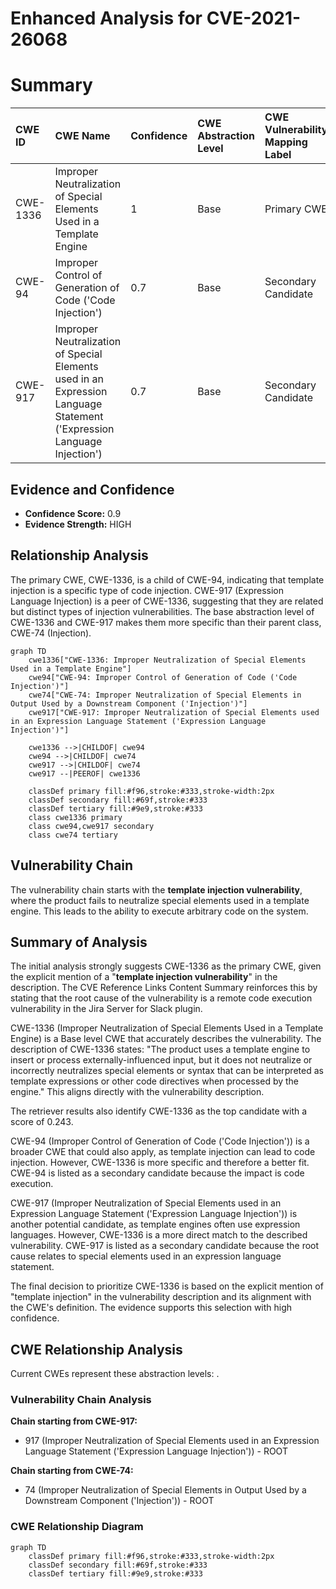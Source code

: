 # Enhanced Analysis for CVE-2021-26068

# Summary
| CWE ID    | CWE Name                                                                                                | Confidence | CWE Abstraction Level | CWE Vulnerability Mapping Label | CWE-Vulnerability Mapping Notes |
| :-------- | :------------------------------------------------------------------------------------------------------ | :--------- | :---------------------- | :------------------------------ | :------------------------------ |
| CWE-1336  | Improper Neutralization of Special Elements Used in a Template Engine                                     | 1          | Base                    | Primary CWE                     | Allowed                       |
| CWE-94   | Improper Control of Generation of Code ('Code Injection')                                               | 0.7         | Base                    | Secondary Candidate             | Allowed-with-Review            |
| CWE-917   | Improper Neutralization of Special Elements used in an Expression Language Statement ('Expression Language Injection') | 0.7         | Base                    | Secondary Candidate             | Allowed                       |

## Evidence and Confidence

*   **Confidence Score:** 0.9
*   **Evidence Strength:** HIGH

## Relationship Analysis

The primary CWE, CWE-1336, is a child of CWE-94, indicating that template injection is a specific type of code injection. CWE-917 (Expression Language Injection) is a peer of CWE-1336, suggesting that they are related but distinct types of injection vulnerabilities. The base abstraction level of CWE-1336 and CWE-917 makes them more specific than their parent class, CWE-74 (Injection).

```mermaid
graph TD
    cwe1336["CWE-1336: Improper Neutralization of Special Elements Used in a Template Engine"]
    cwe94["CWE-94: Improper Control of Generation of Code ('Code Injection')"]
    cwe74["CWE-74: Improper Neutralization of Special Elements in Output Used by a Downstream Component ('Injection')"]
    cwe917["CWE-917: Improper Neutralization of Special Elements used in an Expression Language Statement ('Expression Language Injection')"]
    
    cwe1336 -->|CHILDOF| cwe94
    cwe94 -->|CHILDOF| cwe74
    cwe917 -->|CHILDOF| cwe74
    cwe917 --|PEEROF| cwe1336
    
    classDef primary fill:#f96,stroke:#333,stroke-width:2px
    classDef secondary fill:#69f,stroke:#333
    classDef tertiary fill:#9e9,stroke:#333
    class cwe1336 primary
    class cwe94,cwe917 secondary
    class cwe74 tertiary
```

## Vulnerability Chain

The vulnerability chain starts with the **template injection vulnerability**, where the product fails to neutralize special elements used in a template engine. This leads to the ability to execute arbitrary code on the system.

## Summary of Analysis

The initial analysis strongly suggests CWE-1336 as the primary CWE, given the explicit mention of a "**template injection vulnerability**" in the description. The CVE Reference Links Content Summary reinforces this by stating that the root cause of the vulnerability is a remote code execution vulnerability in the Jira Server for Slack plugin.

CWE-1336 (Improper Neutralization of Special Elements Used in a Template Engine) is a Base level CWE that accurately describes the vulnerability. The description of CWE-1336 states: "The product uses a template engine to insert or process externally-influenced input, but it does not neutralize or incorrectly neutralizes special elements or syntax that can be interpreted as template expressions or other code directives when processed by the engine." This aligns directly with the vulnerability description.

The retriever results also identify CWE-1336 as the top candidate with a score of 0.243.

CWE-94 (Improper Control of Generation of Code ('Code Injection')) is a broader CWE that could also apply, as template injection can lead to code injection. However, CWE-1336 is more specific and therefore a better fit. CWE-94 is listed as a secondary candidate because the impact is code execution.

CWE-917 (Improper Neutralization of Special Elements used in an Expression Language Statement ('Expression Language Injection')) is another potential candidate, as template engines often use expression languages. However, CWE-1336 is a more direct match to the described vulnerability. CWE-917 is listed as a secondary candidate because the root cause relates to special elements used in an expression language statement.

The final decision to prioritize CWE-1336 is based on the explicit mention of "template injection" in the vulnerability description and its alignment with the CWE's definition. The evidence supports this selection with high confidence.


## CWE Relationship Analysis

Current CWEs represent these abstraction levels: .


### Vulnerability Chain Analysis

**Chain starting from CWE-917:**
- 917 (Improper Neutralization of Special Elements used in an Expression Language Statement ('Expression Language Injection')) - ROOT


**Chain starting from CWE-74:**
- 74 (Improper Neutralization of Special Elements in Output Used by a Downstream Component ('Injection')) - ROOT



### CWE Relationship Diagram

```mermaid
graph TD
    classDef primary fill:#f96,stroke:#333,stroke-width:2px
    classDef secondary fill:#69f,stroke:#333
    classDef tertiary fill:#9e9,stroke:#333
```